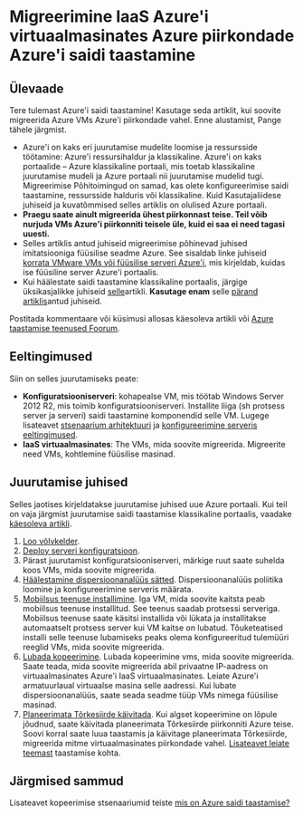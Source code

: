 <properties
    pageTitle="Migreerimine IaaS Azure'i virtuaalmasinates Azure ühe piirkonna teise saidi taastamine | Microsoft Azure'i"
    description="Azure'i saidi taastamise abil saate migreerida IaaS Azure'i virtuaalmasinates piirkonniti Azure teise."
    services="site-recovery"
    documentationCenter=""
    authors="rayne-wiselman"
    manager="jwhit"
    editor="tysonn"/>

<tags
    ms.service="site-recovery"
    ms.workload="backup-recovery"
    ms.tgt_pltfrm="na"
    ms.devlang="na"
    ms.topic="article"
    ms.date="08/21/2016"
    ms.author="raynew"/>

#  <a name="migrate-azure-iaas-virtual-machines-between-azure-regions-with-azure-site-recovery"></a>Migreerimine IaaS Azure'i virtuaalmasinates Azure piirkondade Azure'i saidi taastamine

## <a name="overview"></a>Ülevaade

Tere tulemast Azure'i saidi taastamine! Kasutage seda artiklit, kui soovite migreerida Azure VMs Azure'i piirkondade vahel. Enne alustamist, Pange tähele järgmist.

- Azure'i on kaks eri juurutamise mudelite loomise ja ressursside töötamine: Azure'i ressursihaldur ja klassikaline. Azure'i on kaks portaalide – Azure klassikaline portaali, mis toetab klassikaline juurutamise mudeli ja Azure portaali nii juurutamise mudelid tugi. Migreerimise Põhitoimingud on samad, kas olete konfigureerimise saidi taastamine, ressursside halduris või klassikaline. Kuid Kasutajaliidese juhiseid ja kuvatõmmised selles artiklis on olulised Azure portaali.
- **Praegu saate ainult migreerida ühest piirkonnast teise. Teil võib nurjuda VMs Azure'i piirkonniti teisele üle, kuid ei saa ei need tagasi uuesti.**
- Selles artiklis antud juhiseid migreerimise põhinevad juhised imitatsiooniga füüsilise seadme Azure. See sisaldab linke juhiseid [korrata VMware VMs või füüsilise serveri Azure'i](site-recovery-vmware-to-azure.md), mis kirjeldab, kuidas ise füüsiline server Azure'i portaalis.
- Kui häälestate saidi taastamine klassikaline portaalis, järgige üksikasjalikke juhiseid [selle](site-recovery-vmware-to-azure-classic.md)artikli. **Kasutage enam** selle [pärand artiklis](site-recovery-vmware-to-azure-classic-legacy.md)antud juhiseid.

Postitada kommentaare või küsimusi allosas käesoleva artikli või [Azure taastamise teenused Foorum](https://social.msdn.microsoft.com/forums/azure/home?forum=hypervrecovmgr).


## <a name="prerequisites"></a>Eeltingimused

Siin on selles juurutamiseks peate:

- **Konfiguratsiooniserveri**: kohapealse VM, mis töötab Windows Server 2012 R2, mis toimib konfiguratsiooniserveri. Installite liiga (sh protsess server ja serveri) saidi taastamine komponendid selle VM. Lugege lisateavet [stsenaarium arhitektuuri](site-recovery-vmware-to-azure.md#scenario-architecture) ja [konfigureerimine serveris eeltingimused](site-recovery-vmware-to-azure.md#configuration-server-prerequisites).
- **IaaS virtuaalmasinates**: The VMs, mida soovite migreerida. Migreerite need VMs, kohtlemine füüsilise masinad.

## <a name="deployment-steps"></a>Juurutamise juhised

Selles jaotises kirjeldatakse juurutamise juhised uue Azure portaali. Kui teil on vaja järgmist juurutamise saidi taastamise klassikaline portaalis, vaadake [käesoleva artikli](site-recovery-vmware-to-azure-classic.md).

1. [Loo võlvkelder](site-recovery-vmware-to-azure.md#create-a-recovery-services-vault).
2. [Deploy serveri konfiguratsioon](site-recovery-vmware-to-azure.md#step-2-set-up-the-source-environment).
3. Pärast juurutamist konfiguratsiooniserveri, märkige ruut saate suhelda koos VMs, mida soovite migreerida.
4. [Häälestamine dispersioonanalüüs sätted](site-recovery-vmware-to-azure.md#step-4-set-up-replication-settings). Dispersioonanalüüs poliitika loomine ja konfigureerimine serveris määrata.
5. [Mobiilsus teenuse installimine](site-recovery-vmware-to-azure.md#step-6-replication-application). Iga VM, mida soovite kaitsta peab mobiilsus teenuse installitud. See teenus saadab protsessi serveriga. Mobiilsus teenuse saate käsitsi installida või lükata ja installitakse automaatselt protsess server kui VM kaitse on lubatud. Tõuketeatised installi selle teenuse lubamiseks peaks olema konfigureeritud tulemüüri reeglid VMs, mida soovite migreerida.
6. [Lubada kopeerimine](site-recovery-vmware-to-azure.md#enable-replication). Lubada kopeerimine vms, mida soovite migreerida. Saate teada, mida soovite migreerida abil privaatne IP-aadress on virtuaalmasinates Azure'i IaaS virtuaalmasinates. Leiate Azure'i armatuurlaual virtuaalse masina selle aadressi. Kui lubate dispersioonanalüüs, saate seada seadme tüüp VMs nimega füüsilise masinad.
7. [Planeerimata Tõrkesiirde käivitada](site-recovery-failover.md#run-an-unplanned-failover). Kui algset kopeerimine on lõpule jõudnud, saate käivitada planeerimata Tõrkesiirde piirkonniti Azure teise. Soovi korral saate luua taastamis ja käivitage planeerimata Tõrkesiirde, migreerida mitme virtuaalmasinates piirkondade vahel. [Lisateavet leiate teemast](site-recovery-create-recovery-plans.md) taastamise kohta.

## <a name="next-steps"></a>Järgmised sammud

Lisateavet kopeerimise stsenaariumid teiste [mis on Azure saidi taastamise?](site-recovery-overview.md)
